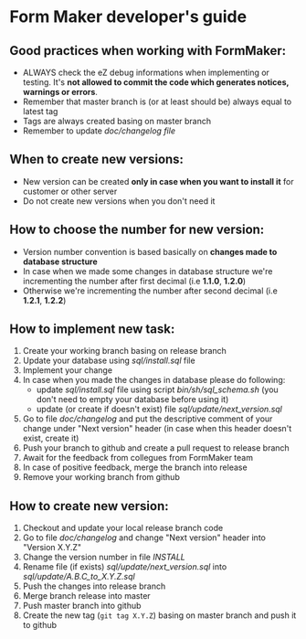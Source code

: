 Form Maker developer's guide
============================

Good practices when working with FormMaker:
-------------------------------------------
* ALWAYS check the eZ debug informations when implementing or testing. It's **not allowed to commit the code which generates notices, warnings or errors**.
* Remember that master branch is (or at least should be) always equal to latest tag
* Tags are always created basing on master branch
* Remember to update *doc/changelog file*

When to create new versions:
----------------------------
* New version can be created **only in case when you want to install it** for customer or other server
* Do not create new versions when you don't need it

How to choose the number for new version:
-----------------------------------------
* Version number convention is based basically on **changes made to database structure**
* In case when we made some changes in database structure we're incrementing the number after first decimal (i.e **1.1.0**, **1.2.0**)
* Otherwise we're incrementing the number after second decimal (i.e **1.2.1**, **1.2.2**)

How to implement new task:
--------------------------
1. Create your working branch basing on release branch
2. Update your database using *sql/install.sql* file
3. Implement your change
4. In case when you made the changes in database please do following:
   * update *sql/install.sql* file using script *bin/sh/sql_schema.sh* (you don't need to empty your database before using it)
   * update (or create if doesn't exist) file *sql/update/next_version.sql*
5. Go to file *doc/changelog* and put the descriptive comment of your change under "Next version" header (in case when this header doesn't exist, create it)
6. Push your branch to github and create a pull request to release branch
7. Await for the feedback from collegues from FormMaker team
8. In case of positive feedback, merge the branch into release
9. Remove your working branch from github

How to create new version:
--------------------------
1. Checkout and update your local release branch code
2. Go to file *doc/changelog* and change "Next version" header into "Version X.Y.Z"
3. Change the version number in file *INSTALL*
4. Rename file (if exists) *sql/update/next_version.sql* into *sql/update/A.B.C_to_X.Y.Z.sql*
5. Push the changes into release branch
6. Merge branch release into master
7. Push master branch into github
8. Create the new tag (`git tag X.Y.Z`) basing on master branch and push it to github